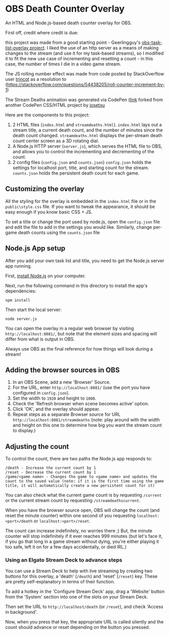 # OBS Death Counter Overlay

An HTML and Node.js-based death counter overlay for OBS.

First off, credit where credit is due:

this project was made from a good starting point - Geerlingguy's [obs-task-list-overlay project](https://github.com/geerlingguy/obs-task-list-overlay-master). I liked the use of an http server as a means of making changes to the stream (and use it for my task-based streams), so I modified it to fit the new use case of incrementing and resetting a count - in this case, the number of times I die in a video game stream.

The JS rolling number effect was made from code posted by StackOverflow user [trincot](https://stackoverflow.com/users/5459839/trincot) as a resolution to (https://stackoverflow.com/questions/54438205/roll-counter-increment-by-1)

The Stream Deaths animation was generated via CodePen ([link](https://codepen.io/helrayzr/pen/dyKWpVr) forked from another CodePen CSS/HTML project by [josetxu](https://codepen.io/josetxu/)

Here are the components to this project:

  1. 2 HTML files (`index.html` and `streamdeaths.html`). `index.html` lays out a stream title, a current death count, and the number of minutes since the death count changed. `streamdeaths.html` displays the per-stream death count center screen as a 3D rotating dial.
  1. A Node.js HTTP server (`server.js`), which serves the HTML file to OBS, and allows you to control the incrementing and decrementing of the count.
  1. 2 config files (`config.json` and `counts.json`) `config.json` holds the settings for localhost port, title, and starting count for the stream. `counts.json` holds the persistent death count for each game.
  
## Customizing the overlay

All the styling for the overlay is embedded in the `index.html` file or in the `public\style.css` file. If you want to tweak the appearance, it should be easy enough if you know basic CSS + JS.

To set a title or change the port used by node.js, open the `config.json` file and edit the file to add in the settings you would like. Similarly, change per-game death counts using the `counts.json` file

## Node.js App setup

After you add your own task list and title, you need to get the Node.js server app running.

First, [install Node.js](https://nodejs.org/en/download/) on your computer.

Next, run the following command in this directory to install the app's dependencies:

```
npm install
```

Then start the local server:

```
node server.js
```

You can open the overlay in a regular web browser by visiting `http://localhost:8081/`, but note that the element sizes and spacing will differ from what is output in OBS.

Always use OBS as the final reference for how things will look during a stream!

## Adding the browser sources in OBS

  1. In an OBS Scene, add a new 'Browser' Source.
  1. For the URL, enter `http://localhost:8081/` (use the port you have configured in `config.json`).
  1. Set the width to `1920` and height to `1080`.
  1. Check the 'Refresh browser when scene becomes active' option.
  1. Click 'OK', and the overlay should appear.
  1. Repeat steps as a separate Browser source for URL `http://localhost:8081/streamdeaths` (note: play around with the width and height on this one to determine how big you want the stream count to display.)

## Adjusting the count

To control the count, there are two paths the Node.js app responds to:

```
/death - Increase the current count by 1
/reset - Decrease the current count by 1
/game/<game name> - Changes the game to <game name> and updates the count to the saved value (note: if it is the first time using the game title, it will automatically create a new persistent count for it)
```

You can also check what the current game count is by requesting `/current` or the current stream count by requesting `/streamdeathscurrent`.

When you have the browser source open, OBS will change the count (and reset the minute counter) within one second of you requesting `localhost:<port>/death` or `localhost:<port>/reset`.

The count can increase indefinitely, no worries there ;) But, the minute counter will stop indefinitely if it ever reaches 999 minutes (but let's face it, if you go that long in a game stream without dying, you're either playing it too safe, left it on for a few days accidentally, or died IRL.)

### Using an Elgato Stream Deck to advance steps

You can use a Stream Deck to help with live streaming by creating two buttons for this overlay, a 'death' (`/death`) and 'reset' (`/reset`) key. These are pretty self-explanatory in terms of their function.

To add a hotkey in the 'Configure Stream Deck' app, drag a 'Website' button from the 'System' section into one of the slots on your Stream Deck.

Then set the URL to `http://localhost/death` (or `/reset`), and check 'Access in background'.

Now, when you press that key, the appropriate URL is called silently and the count should advance or reset depending on the button you pressed.
